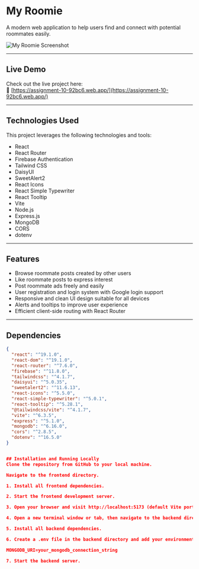 # My Roomie

A modern web application to help users find and connect with potential roommates easily.

![My Roomie Screenshot](https://i.ibb.co.com/TxSq4z8h/my-roomie.png)

---

## Live Demo

Check out the live project here:  
🔗 [https://assignment-10-92bc6.web.app/](https://assignment-10-92bc6.web.app/)

---

## Technologies Used

This project leverages the following technologies and tools:

- React  
- React Router  
- Firebase Authentication  
- Tailwind CSS  
- DaisyUI  
- SweetAlert2  
- React Icons  
- React Simple Typewriter  
- React Tooltip  
- Vite  
- Node.js  
- Express.js  
- MongoDB  
- CORS  
- dotenv  

---

## Features

- Browse roommate posts created by other users  
- Like roommate posts to express interest  
- Post roommate ads freely and easily  
- User registration and login system with Google login support  
- Responsive and clean UI design suitable for all devices  
- Alerts and tooltips to improve user experience  
- Efficient client-side routing with React Router  

---

## Dependencies

```json
{
  "react": "^19.1.0",
  "react-dom": "^19.1.0",
  "react-router": "^7.6.0",
  "firebase": "^11.8.0",
  "tailwindcss": "^4.1.7",
  "daisyui": "^5.0.35",
  "sweetalert2": "^11.6.13",
  "react-icons": "^5.5.0",
  "react-simple-typewriter": "^5.0.1",
  "react-tooltip": "^5.28.1",
  "@tailwindcss/vite": "^4.1.7",
  "vite": "^6.3.5",
  "express": "^5.1.0",
  "mongodb": "^6.16.0",
  "cors": "^2.8.5",
  "dotenv": "^16.5.0"
}


## Installation and Running Locally
Clone the repository from GitHub to your local machine.

Navigate to the frontend directory.

1. Install all frontend dependencies.

2. Start the frontend development server.

3. Open your browser and visit http://localhost:5173 (default Vite port).

4. Open a new terminal window or tab, then navigate to the backend directory named assignment-10-server.

5. Install all backend dependencies.

6. Create a .env file in the backend directory and add your environment variables, for example:

MONGODB_URI=your_mongodb_connection_string

7. Start the backend server.




